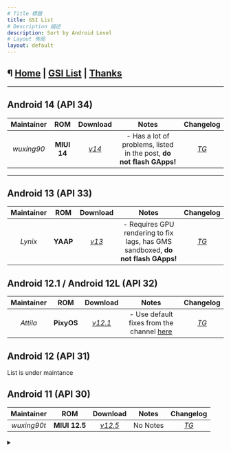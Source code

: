 ```yaml
---
# Title 標題
title: GSI List
# Description 描述
description: Sort by Android Level
# Layout 佈局
layout: default
---
```


¶ [Home](https://ios7jbpro.github.io/GSI-Collection/) | [GSI List](./dl-aoslevel.md) | [Thanks](./thanks.md)
---

---

Android 14 (API 34)
---

| Maintainer<br> |       ROM       |                       Download<br>                       | Notes<br> |                    Changelog<br>                     |
| :------------------: | :-------------: | :----------------------------------------------------------: | :---------------------------------------: | :----------------------------------------------------------: |
|      *wuxing90*       |   **MIUI 14**   | [*v14*](https://wxdowmloads.cn/%E7%BA%A2%E7%B1%B3Note8Pro%E5%88%B7%E6%9C%BA%E8%B5%84%E6%BA%90/%E7%AC%AC%E4%B8%89%E6%96%B9ROM/MIUI14/%E5%AE%89%E5%8D%9313%EF%BC%88Beta%EF%BC%89/Beta2/miui_BEGONIA_V14.0.23.1.26.DEV.TGGCNXM_01cf5ef225_13.0-beta2.zip) |   - Has a lot of problems, listed in the post, **do not flash GApps!**   |               [*TG*](https://t.me/wuxinboys/133)               |



---

Android 13 (API 33)
---

| Maintainer<br> |       ROM       |                       Download<br>                       | Notes<br> |                    Changelog<br>                     |
| :------------------: | :-------------: | :----------------------------------------------------------: | :---------------------------------------: | :----------------------------------------------------------: |
|      *Lynix*       |   **YAAP**   | [*v13*](https://gigenet.dl.sourceforge.net/project/lynixgsiprojects/A13/YAAP/01112022/YAAP-A13-ARM64-bvN.img.xz) |   - Requires GPU rendering to fix lags, has GMS sandboxed, **do not flash GApps!**   |               [*TG*](https://t.me/android12begonia/1438)               |



Android 12.1 / Android 12L (API 32)
---
| Maintainer<br> |       ROM       |                       Download<br>                       | Notes<br> |                    Changelog<br>                     |
| :------------------: | :-------------: | :----------------------------------------------------------: | :---------------------------------------: | :----------------------------------------------------------: |
|      *Attila*      |   **PixyOS** | [*v12.1*](https://drive.google.com/uc?id=13MH0TkpWGNKFJcUvZfuBn0tHgzp0vSvS&export=download) | - Use default fixes from the channel [here](https://teletype.in/@alion90/Y50WHjw3_4G)  | [*TG*](https://t.me/android12begonia/1410)  |

Android 12 (API 31)
---
List is under maintance

Android 11 (API 30)
---
| Maintainer<br> |       ROM       |                       Download<br>                       | Notes<br> |                    Changelog<br>                     |
| :------------------: | :-------------: | :----------------------------------------------------------: | :---------------------------------------: | :----------------------------------------------------------: |
|      *wuxing90t*      |   **MIUI 12.5** | [*v12.5*](https://wxdowmloads.cn/d/红米Note8Pro刷机资源/第三方ROM/群主自用官改/21.11.24v4.x/ROM包/4.6/%5B卡线一体%5Dbegonia_23.3.5.dev-20230305_dd2e357db3_WUXINROM_V4.6_11.0.zip) | No Notes | [*TG*]([https://t.me/android12begonia/1410](https://t.me/wuxinboys/175))  |

<details><summary></summary>
</details>
